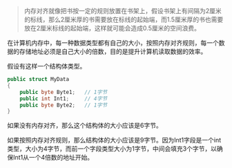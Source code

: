 
> 内存对齐就像把书按一定的规则放置在书架上，假设书架上有间隔为2厘米的标线，那么2厘米厚的书需要放在标线的起始端，而1.5厘米厚的书也需要放在2厘米标线的起始端，这样就可能会造成0.5厘米的空间浪费。

在计算机内存中，每一种数据类型都有自己的大小，按照内存对齐规则，每一个数据的存储地址必须是自己大小的倍数，目的是提升计算机读取数据的效率。

假设有这样一个结构体类型。

```C#
public struct MyData
{
    public byte Byte1;   // 1字节
    public int Int1;     // 4字节
    public byte Byte2;   // 1字节
}
```

如果没有内存对齐，那么这个结构体的大小应该是6字节。

如果按照内存对齐规则，那么结构体的大小应该是9字节。因为Int1字段是一个int类型，大小为4字节，而前一个字段类型大小为1字节，中间会填充3个字节，以确保Int1从一个4倍数的地址开始。